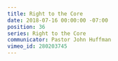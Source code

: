 ```yaml
---
title: Right to the Core
date: 2018-07-16 00:00:00 -07:00
position: 36
series: Right to the Core
communicator: Pastor John Huffman
vimeo_id: 280203745
---
```


